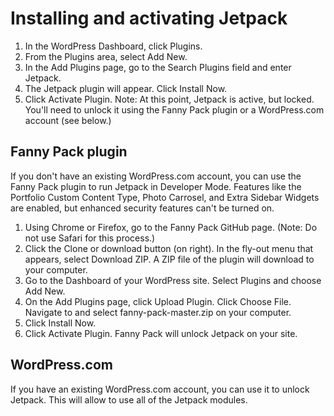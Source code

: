 # Installing and activating Jetpack

1. In the WordPress Dashboard, click Plugins.
2. From the Plugins area, select Add New.
3. In the Add Plugins page, go to the Search Plugins field and enter Jetpack.
4. The Jetpack plugin will appear. Click Install Now. 
5. Click Activate Plugin. Note: At this point, Jetpack is active, but locked. You'll need to unlock it using the Fanny Pack plugin or a WordPress.com account (see below.) 

## Fanny Pack plugin

If you don't have an existing WordPress.com account, you can use the Fanny Pack plugin to run Jetpack in Developer Mode. Features like the Portfolio Custom Content Type, Photo Carrosel, and Extra Sidebar Widgets are enabled, but enhanced security features can't be turned on.

1. Using Chrome or Firefox, go to the Fanny Pack GitHub page. (Note: Do not use Safari for this process.) 
2. Click the Clone or download button (on right). In the fly-out menu that appears, select Download ZIP. A ZIP file of the plugin will download to your computer.
3. Go to the Dashboard of your WordPress site. Select Plugins and choose Add New.
4. On the Add Plugins page, click Upload Plugin. Click Choose File. Navigate to and select fanny-pack-master.zip on your computer. 
5. Click Install Now.
6. Click Activate Plugin. Fanny Pack will unlock Jetpack on your site.
    
## WordPress.com

If you have an existing WordPress.com account, you can use it to unlock Jetpack. This will allow to use all of the Jetpack modules.                     



